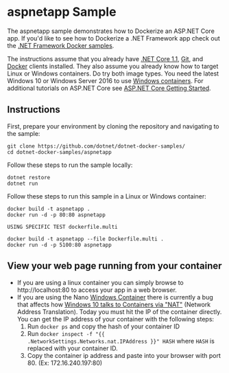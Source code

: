 # aspnetapp Sample

The aspnetapp sample demonstrates how to Dockerize an ASP.NET Core app. If you'd like to see how to Dockerize a .NET Framework app check out the [.NET Framework Docker samples](https://github.com/Microsoft/dotnet-framework-docker-samples).

The instructions assume that you already have [.NET Core 1.1](https://www.microsoft.com/net/download/core#/sdk), [Git](https://git-scm.com/downloads), and [Docker](https://www.docker.com/products/docker) clients installed. They also assume you already know how to target Linux or Windows containers. Do try both image types. You need the latest Windows 10 or Windows Server 2016 to use [Windows containers](http://aka.ms/windowscontainers). For additional tutorials on ASP.NET Core see [ASP.NET Core Getting Started](https://www.asp.net/get-started).

Instructions
------------

First, prepare your environment by cloning the repository and navigating to the sample:

```console
git clone https://github.com/dotnet/dotnet-docker-samples/
cd dotnet-docker-samples/aspnetapp
```

Follow these steps to run the sample locally:

```console
dotnet restore
dotnet run
```

Follow these steps to run this sample in a Linux or Windows container:

```console
docker build -t aspnetapp .
docker run -d -p 80:80 aspnetapp
```

```console
USING SPECIFIC TEST dockerfile.multi

docker build -t aspnetapp --file Dockerfile.multi .
docker run -d -p 5100:80 aspnetapp
```

## View your web page running from your container
* If you are using a linux container you can simply browse to http://localhost:80 to access your app in a web browser.
* If you are using the Nano [Windows Container](https://docs.docker.com/docker-for-windows/) there is currently a bug that affects how [Windows 10 talks to Containers via "NAT"](https://github.com/Microsoft/Virtualization-Documentation/issues/181#issuecomment-252671828) (Network Address Translation). Today you must hit the IP of the container directly. You can get the IP address of your container with the following steps:
  1. Run `docker ps` and copy the hash of your container ID
  3. Run `docker inspect -f "{{ .NetworkSettings.Networks.nat.IPAddress }}" HASH` where `HASH` is replaced with your container ID.
  4. Copy the container ip address and paste into your browser with port 80. (Ex: 172.16.240.197:80)